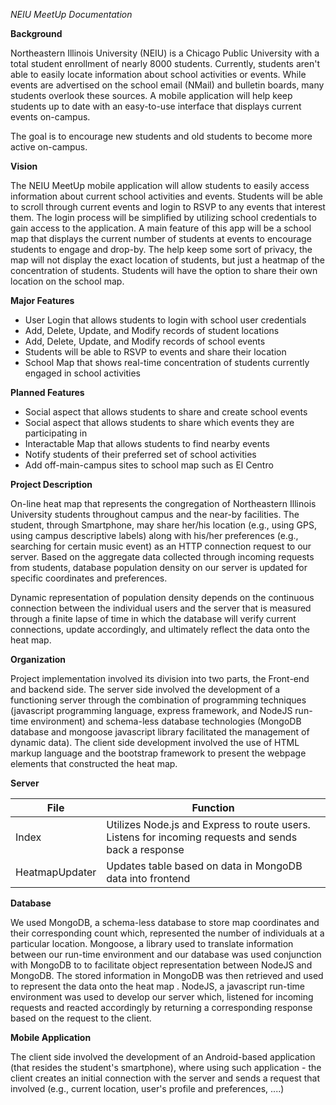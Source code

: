 *NEIU MeetUp Documentation*

**Background**

Northeastern Illinois University (NEIU) is a Chicago Public University with a total student enrollment of nearly 8000 students. Currently, students aren&#39;t able to easily locate information about school activities or events. While events are advertised on the school email (NMail) and bulletin boards, many students overlook these sources. A mobile application will help keep students up to date with an easy-to-use interface that displays current events on-campus.

The goal is to encourage new students and old students to become more active on-campus.

**Vision**

The NEIU MeetUp mobile application will allow students to easily access information about current school activities and events. Students will be able to scroll through current events and login to RSVP to any events that interest them. The login process will be simplified by utilizing school credentials to gain access to the application. A main feature of this app will be a school map that displays the current number of students at events to encourage students to engage and drop-by. The help keep some sort of privacy, the map will not display the exact location of students, but just a heatmap of the concentration of students. Students will have the option to share their own location on the school map.

**Major Features**

- User Login that allows students to login with school user credentials
- Add, Delete, Update, and Modify records of student locations
- Add, Delete, Update, and Modify records of school events
- Students will be able to RSVP to events and share their location
- School Map that shows real-time concentration of students currently engaged in school activities

**Planned Features**

- Social aspect that allows students to share and create school events
- Social aspect that allows students to share which events they are participating in
- Interactable Map that allows students to find nearby events
- Notify students of their preferred set of school activities
- Add off-main-campus sites to school map such as El Centro









**Project Description**

On-line heat map that represents the congregation of Northeastern Illinois University students throughout campus and the near-by facilities. The student, through Smartphone, may share her/his location (e.g., using GPS, using campus descriptive labels) along with his/her preferences (e.g., searching for certain music event) as an HTTP connection request to our server. Based on the aggregate data collected through incoming requests from students, database population density on our server is updated for specific coordinates and preferences.

Dynamic representation of population density depends on the continuous connection between the individual users and the server that is measured through a finite lapse of time in which the database will verify current connections, update accordingly, and ultimately reflect the data onto the heat map.

**Organization**

Project implementation involved its division into two parts, the Front-end and backend side. The server side involved the development of a functioning server through the combination of programming techniques (javascript programming language, express framework, and NodeJS run-time environment) and schema-less database technologies (MongoDB database and mongoose javascript library facilitated the management of dynamic data). The client side development involved the use of HTML markup language and the bootstrap framework to present the webpage elements that constructed the heat map.

**Server**

| File | Function |
| --- | --- |
| Index | Utilizes Node.js and Express to route users. Listens for incoming requests and sends back a response |
| HeatmapUpdater | Updates table based on data in MongoDB data into frontend |





**Database**

We used MongoDB, a schema-less database to store map coordinates and their corresponding count which, represented the number of individuals at a particular location. Mongoose, a library used to translate information between our run-time environment and our database was used conjunction with MongoDB to to facilitate object representation between NodeJS and MongoDB. The stored information in MongoDB was then retrieved and used to represent the data onto the heat map . NodeJS, a javascript run-time environment was used to develop our server which, listened for incoming requests and reacted accordingly by returning a corresponding response based on the request to the client.

**Mobile Application**

 The client side involved the development of an Android-based application (that resides the student&#39;s smartphone), where using such application - the client creates an initial connection with the server and sends a request that involved (e.g., current location, user&#39;s profile and preferences, ....)
